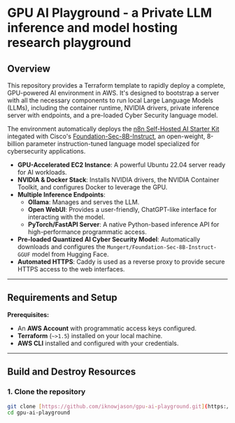 # GPU AI Playground - a Private LLM inference and model hosting research playground

## Overview

This repository provides a Terraform template to rapidly deploy a complete, GPU-powered AI environment in AWS. It's designed to bootstrap a server with all the necessary components to run local Large Language Models (LLMs), including the container runtime, NVIDIA drivers, private inference server with endpoints, and a pre-loaded Cyber Security language model.

The environment automatically deploys the [n8n Self-Hosted AI Starter Kit](https://github.com/iknowjason/self-hosted-ai-starter-kit) integated with Cisco's [Foundation-Sec-8B-Instruct](https://huggingface.co/fdtn-ai/Foundation-Sec-8B-Instruct), an open-weight, 8-billion parameter instruction-tuned language model specialized for cybersecurity applications.

* **GPU-Accelerated EC2 Instance**: A powerful Ubuntu 22.04 server ready for AI workloads.
* **NVIDIA & Docker Stack**: Installs NVIDIA drivers, the NVIDIA Container Toolkit, and configures Docker to leverage the GPU.
* **Multiple Inference Endpoints**:
    * **Ollama**: Manages and serves the LLM.
    * **Open WebUI**: Provides a user-friendly, ChatGPT-like interface for interacting with the model.
    * **PyTorch/FastAPI Server**: A native Python-based inference API for high-performance programmatic access.
* **Pre-loaded Quantized AI Cyber Security Model**: Automatically downloads and configures the `Mungert/Foundation-Sec-8B-Instruct-GGUF` model from Hugging Face.
* **Automated HTTPS**: Caddy is used as a reverse proxy to provide secure HTTPS access to the web interfaces.

***

## Requirements and Setup

**Prerequisites:**

* An **AWS Account** with programmatic access keys configured.
* **Terraform** (`~>1.5`) installed on your local machine.
* **AWS CLI** installed and configured with your credentials.

***

## Build and Destroy Resources

### 1. Clone the repository
```bash
git clone [https://github.com/iknowjason/gpu-ai-playground.git](https://github.com/iknowjason/gpu-ai-playground.git)
cd gpu-ai-playground
